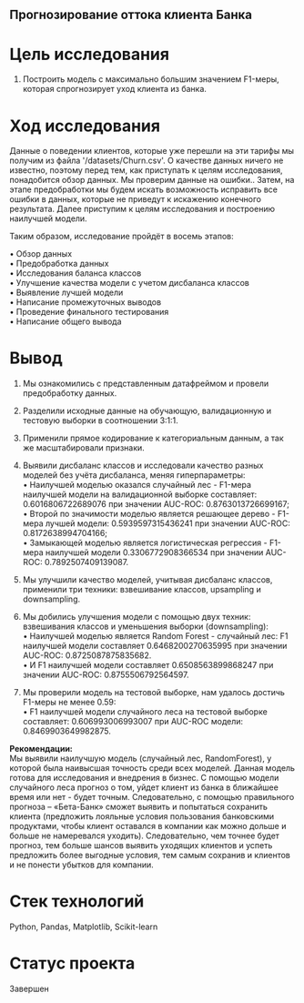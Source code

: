 ## Прогнозирование оттока клиента Банка

# Цель исследования
1. Построить модель с максимально большим значением F1-меры, которая спрогнозирует уход клиента из банка.


# Ход исследования
Данные о поведении клиентов, которые уже перешли на эти тарифы мы получим из файла '/datasets/Churn.csv'. О качестве данных ничего не известно, поэтому перед тем, как приступать к целям исследования, понадобится обзор данных. Мы проверим данные на ошибки.. Затем, на этапе предобработки мы будем искать возможность исправить все ошибки в данных, которые не приведут к искажению конечного результата. Далее приступим к целям исследования и построению наилучшей модели.<br>

Таким образом, исследование пройдёт в восемь этапов:<br>

• Обзор данных<br>
• Предобработка данных<br>
• Исследования баланса классов<br>
• Улучшение качества модели с учетом дисбаланса классов<br>
• Выявление лучшей модели<br>
• Написание промежуточных выводов<br>
• Проведение финального тестирования<br>
• Написание общего вывода

# Вывод
1. Мы ознакомились с представленным датафреймом и провели предобработку данных.<br>

2. Разделили исходные данные на обучающую, валидационную и тестовую выборки в соотношении 3:1:1.<br>

3. Применили прямое кодирование к категориальным данным, а так же масштабировали признаки.<br>

4. Выявили дисбаланс классов и исследовали качество разных моделей без учёта дисбаланса, меняя гиперпараметры:<br>
• Наилучшей моделью оказался случайный лес - F1-мера наилучшей модели на валидационной выборке составляет: 0.6016806722689076 при значении AUC-ROC: 0.8763013726699167;<br>
• Второй по значимости моделью является решающее дерево - F1-мера лучшей модели: 0.5939597315436241 при значении AUC-ROC: 0.8172638994704166;<br>
• Замыкающей моделью является логистическая регрессия - F1-мера наилучшей модели 0.3306772908366534 при значении AUC-ROC: 0.7892507409139087.<br>

5. Мы улучшили качество моделей, учитывая дисбаланс классов, применили три техники: взвешивание классов, upsampling и downsampling. <br>

6. Мы добились улучшения модели с помощью двух техник: взвешивания классов и уменьшения выборки (downsampling):<br>
• Наилучшей моделью является Random Forest - случайный лес: F1 наилучшей модели составляет 0.6468200270635995 при значении AUC-ROC: 0.8725087875835682.<br>
• И F1 наилучшей модели составляет 0.6508563899868247 при значении AUC-ROC: 0.8755506792564597.

7. Мы проверили модель на теcтовой выборке,  нам удалось достичь F1-меры не менее 0.59: <br>
• F1 наилучшей модели случайного леса на тестовой выборке составляет: 0.606993006993007 при AUC-ROC модели: 0.8469903649982875.<br>

**Рекомендации:** <br>
Мы выявили наилучшую модель (случайный лес, RandomForest), у которой была наивысшая точность среди всех моделей. Данная модель готова для исследования и внедрения в бизнес. С помощью модели случайного леса прогноз о том, уйдет клиент из банка в ближайшее время или нет - будет точным. Следовательно, с помощью правильного прогноза – «Бета-Банк» сможет выявить и попытаться сохранить клиента (предложить лояльные условия пользования банковскими продуктами, чтобы клиент оставался в компании как можно дольше и больше не намеревался уходить). Следовательно, чем точнее будет прогноз, тем больше шансов выявить уходящих клиентов и успеть предложить более выгодные условия, тем самым сохранив и клиентов и не понести убытков для компании. 

# Стек технологий
Python, Pandas, Matplotlib, Scikit-learn

# Статус проекта
Завершен

